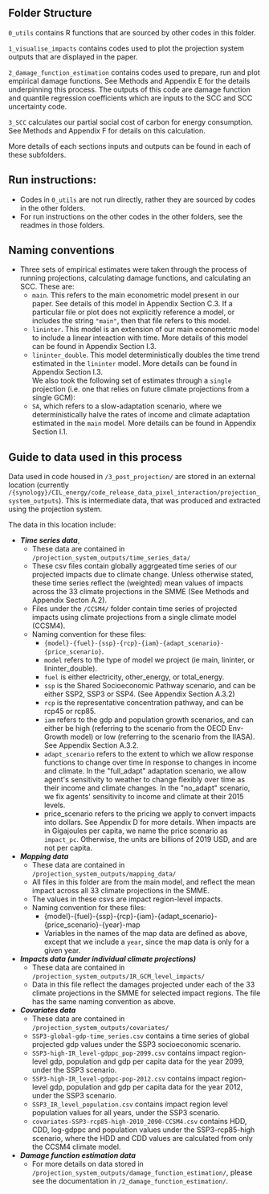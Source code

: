 ## Folder Structure

`0_utils` contains R functions that are sourced by other codes in this folder. 

`1_visualise_impacts` contains codes used to plot the projection system outputs that are displayed in the paper. 

`2_damage_function_estimation` contains codes used to prepare, run and plot empirical damage functions. See Methods and Appendix E for the details underpinning this process. The outputs of this code are damage function and quantile regression coefficients which are inputs to the SCC and SCC uncertainty code. 

`3_SCC` calculates our partial social cost of carbon for energy consumption. See Methods and Appendix F for details on this calculation. 

More details of each sections inputs and outputs can be found in each of these subfolders. 

## Run instructions: 
* Codes in `0_utils` are not run directly, rather they are sourced by codes in the other folders. 
* For run instructions on the other codes in the other folders, see the readmes in those folders. 

## Naming conventions
- Three sets of empirical estimates were taken through the process of running projections, calculating damage functions, and calculating an SCC. These are: 
  - `main`. This refers to the main econometric model present in our paper. See details of this model in Appendix Section C.3. If a particular file or plot does not explicitly reference a model, or includes the string `"main"`, then that file refers to this model. 
  - `lininter`. This model is an extension of our main econometric model to include a linear inteaction with time. More details of this model can be found in Appendix Section I.3. 
  - `lininter_double`. This model deterministically doubles the time trend estimated in the `lininter` model. More details can be found in Appendix Section I.3.  
  We also took the following set of estimates through a `single` projection (i.e. one that relies on future climate projections from a single GCM): 
  - `SA`, which refers to a slow-adaptation scenario, where we deterministically halve the rates of income and climate adaptation estimated in the `main` model. More details can be found in Appendix Section I.1.

## Guide to data used in this process

Data used in code housed in `/3_post_projection/` are stored in an external location (currently `/{synology}/CIL_energy/code_release_data_pixel_interaction/projection_system_outputs`). This is intermediate data, that was produced and extracted using the projection system.

The data in this location include: 
- ***Time series data***, 
  - These data are contained in `/projection_system_outputs/time_series_data/`
  - These csv files contain globally aggrgeated time series of our projected impacts due to climate change. Unless otherwise stated, these time series reflect the (weighted) mean values of impacts across the 33 climate projections in the SMME (See Methods and Appendix Secton A.2).  
  - Files under the `/CCSM4/` folder contain time series of projected impacts using climate projections from a single climate model (CCSM4). 
  - Naming convention for these files: 
    - `{model}-{fuel}-{ssp}-{rcp}-{iam}-{adapt_scenario}-{price_scenario}`.
    - `model` refers to the type of model we project (ie main, lininter, or lininter_double). 
    - `fuel` is either electricity, other_energy, or total_energy. 
    - `ssp` is the Shared Socioeconomic Pathway scenario, and can be either SSP2, SSP3 or SSP4. (See Appendix Section A.3.2)
    - `rcp` is the representative concentration pathway, and can be rcp45 or rcp85.
    - `iam` refers to the gdp and population growth scenarios, and can either be high (referring to the scenario from the OECD Env-Growth model) or low (referring to the scenario from the IIASA). See Appendix Section A.3.2.
    - `adapt_scenario` refers to the extent to which we allow response functions to change over time in response to changes in income and climate. In the "full_adapt" adaptation scenario, we allow agent's sensitivity to weather to change flexibly over time as their income and climate changes. In the "no_adapt" scenario, we fix agents' sensitivity to income and climate at their 2015 levels. 
    - price_scenario refers to the pricing we apply to convert impacts into dollars. See Appendix D for more details. When impacts are in Gigajoules per capita, we name the price scenario as `impact_pc`. Otherwise, the units are billions of 2019 USD, and are not per capita. 
- ***Mapping data***
  - These data are contained in  `/projection_system_outputs/mapping_data/`
  - All files in this folder are from the main model, and reflect the mean impact across all 33 climate projections in the SMME.
  - The values in these csvs are impact region-level impacts.
  - Naming convention for these files: 
    - {model}-{fuel}-{ssp}-{rcp}-{iam}-{adapt_scenario}-{price_scenario}-{year}-map
    - Variables in the names of the map data are defined as above, except that we include a `year`, since the map data is only for a given year. 
- ***Impacts data (under individual climate projections)***
  - These data are contained in  `/projection_system_outputs/IR_GCM_level_impacts/`
  - Data in this file reflect the damages projected under each of the 33 climate projections in the SMME for selected impact regions. The file has the same naming convention as above.
- ***Covariates data***
  - These data are contained in  `/projection_system_outputs/covariates/`
  - `SSP3-global-gdp-time_series.csv` contains a time series of global projected gdp values under the SSP3 socioeconomic scenario. 
  - `SSP3-high-IR_level-gdppc_pop-2099.csv` contains impact region-level gdp, population and gdp per capita data for the year 2099, under the SSP3 scenario. 
  - `SSP3-high-IR_level-gdppc-pop-2012.csv` contains impact region-level gdp, population and gdp per capita data for the year 2012, under the SSP3 scenario. 
  - `SSP3_IR_level_population.csv` contains impact region level population values for all years, under the SSP3 scenario.
  - `covariates-SSP3-rcp85-high-2010_2090-CCSM4.csv` contains HDD, CDD, log-gdppc and population values under the SSP3-rcp85-high scenario, where the HDD and CDD values are calculated from only the CCSM4 climate model. 
- ***Damage function estimation data***
  - For more details on data stored in `/projection_system_outputs/damage_function_estimation/`, please see the documentation in  `/2_damage_function_estimation/`. 


    
